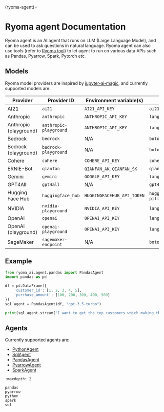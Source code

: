(ryoma-agent)=

# Ryoma agent Documentation

Ryoma agent is an AI agent that runs on LLM (Large Language Model), and can be used to ask questions in natural language.
Ryoma agent can also use tools (refer to [Ryoma tool](tools.md)) to let agent to run on various data APIs such as Pandas, Pyarrow, Spark, Pytorch etc.

## Models
Ryoma model providers are inspired by [jupyter-ai-magic](https://jupyter-ai.readthedocs.io/en/latest/users/index.html#model-providers),
and currently supported models are:

| Provider            | Provider ID          | Environment variable(s)    | Python package(s)               |
|---------------------|----------------------|----------------------------|---------------------------------|
| AI21                | `ai21`               | `AI21_API_KEY`             | `ai21`                          |
| Anthropic           | `anthropic`          | `ANTHROPIC_API_KEY`        | `langchain-anthropic`           |
| Anthropic (playground)    | `anthropic-playground`     | `ANTHROPIC_API_KEY`        | `langchain-anthropic`           |
| Bedrock             | `bedrock`            | N/A                        | `boto3`                         |
| Bedrock (playground)      | `bedrock-playground`       | N/A                        | `boto3`                         |
| Cohere              | `cohere`             | `COHERE_API_KEY`           | `cohere`                        |
| ERNIE-Bot           | `qianfan`            | `QIANFAN_AK`, `QIANFAN_SK` | `qianfan`                       |
| Gemini              | `gemini`             | `GOOGLE_API_KEY`           | `langchain-google-genai`        |
| GPT4All             | `gpt4all`            | N/A                        | `gpt4all`                       |
| Hugging Face Hub    | `huggingface_hub`    | `HUGGINGFACEHUB_API_TOKEN` | `huggingface_hub`, `ipywidgets`, `pillow` |
| NVIDIA              | `nvidia-playground`        | `NVIDIA_API_KEY`           | `langchain_nvidia_ai_endpoints` |
| OpenAI              | `openai`             | `OPENAI_API_KEY`           | `langchain-openai`              |
| OpenAI (playground)       | `openai-playground`        | `OPENAI_API_KEY`           | `langchain-openai`              |
| SageMaker           | `sagemaker-endpoint` | N/A                        | `boto3`                         |


## Example

```python
from ryoma_ai.agent.pandas import PandasAgent
import pandas as pd

df = pd.DataFrame({
    'customer_id': [1, 2, 3, 4, 5],
    'purchase_amount': [100, 200, 300, 400, 500]
})
sql_agent = PandasAgent(df, "gpt-3.5-turbo")

print(sql_agent.stream("I want to get the top customers which making the most purchases"))
```

## Agents

Currently supported agents are:
- [PythonAgent](python.md)
- [SqlAgent](sql.md)
- [PandasAgent](pandas.md)
- [PyarrowAgent](pyarrow.md)
- [SparkAgent](spark.md)


```{toctree}
:maxdepth: 2

pandas
pyarrow
python
spark
sql
```
